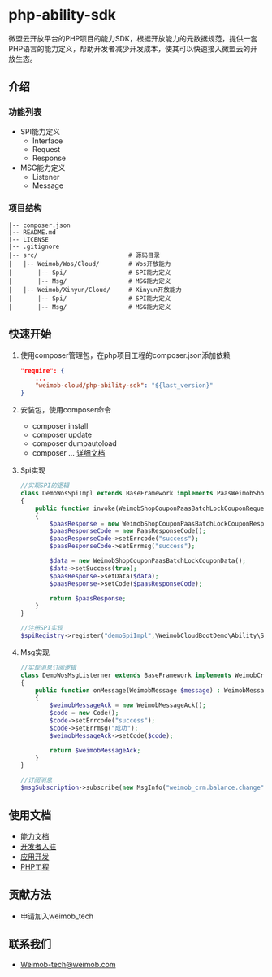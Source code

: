 # php-ability-sdk
微盟云开放平台的PHP项目的能力SDK，根据开放能力的元数据规范，提供一套PHP语言的能力定义，帮助开发者减少开发成本，使其可以快速接入微盟云的开放生态。

## 介绍
### 功能列表
* SPI能力定义
	* Interface
	* Request
	* Response
* MSG能力定义
	* Listener
	* Message

### 项目结构

```
|-- composer.json
|-- README.md
|-- LICENSE
|-- .gitignore
|-- src/                         # 源码目录
|   |-- Weimob/Wos/Cloud/        # Wos开放能力
|       |-- Spi/                 # SPI能力定义
|       |-- Msg/                 # MSG能力定义
|   |-- Weimob/Xinyun/Cloud/     # Xinyun开放能力
|       |-- Spi/                 # SPI能力定义
|       |-- Msg/                 # MSG能力定义
```

## 快速开始
1. 使用composer管理包，在php项目工程的composer.json添加依赖
	
	``` json
	"require": {
		... 
		"weimob-cloud/php-ability-sdk": "${last_version}"
	}
	```
2. 安装包，使用composer命令
	* composer install
	* composer update
	* composer dumpautoload
	* composer ... [详细文档](https://getcomposer.org/)
3. Spi实现

	``` php
	//实现SPI的逻辑
	class DemoWosSpiImpl extends BaseFramework implements PaasWeimobShopCouponPaasBatchLockCouponService
	{
	    public function invoke(WeimobShopCouponPaasBatchLockCouponRequest $request): WeimobShopCouponPaasBatchLockCouponResponse
	    {
	        $paasResponse = new WeimobShopCouponPaasBatchLockCouponResponse();
	        $paasResponseCode = new PaasResponseCode();
	        $paasResponseCode->setErrcode("success");
	        $paasResponseCode->setErrmsg("success");
	
	        $data = new WeimobShopCouponPaasBatchLockCouponData();
	        $data->setSuccess(true);
	        $paasResponse->setData($data);
	        $paasResponse->setCode($paasResponseCode);
	
	        return $paasResponse;
	    }
	}
	
	//注册SPI实现
	$spiRegistry->register("demoSpiImpl",\WeimobCloudBootDemo\Ability\Spi\Wos\DemoWosSpiImpl::class,SpecTypeEnum::WOS);
	``` 
4. Msg实现

	``` php
	//实现消息订阅逻辑
	class DemoWosMsgListerner extends BaseFramework implements WeimobCrmBalanceChangeBalanceChangeListener
	{
	    public function onMessage(WeimobMessage $message) : WeimobMessageAck
	    {
	        $weimobMessageAck = new WeimobMessageAck();
	        $code = new Code();
	        $code->setErrcode("success");
	        $code->setErrmsg("成功");
	        $weimobMessageAck->setCode($code);
	
	        return $weimobMessageAck;
	    }
	}
	
	//订阅消息
	$msgSubscription->subscribe(new MsgInfo("weimob_crm.balance.change","balanceChange"),\WeimobCloudBootDemo\Ability\Msg\Wos\DemoWosMsgListerner::class,SpecTypeEnum::WOS);
	``` 

## 使用文档
* [能力文档](http://doc.weimobcloud.com/list?tag=2396&menuId=19&childMenuId=1&isold=2)
* [开发者入驻](http://doc.weimobcloud.com/word?menuId=46&childMenuId=47&tag=2970&isold=2)
* [应用开发](http://doc.weimobcloud.com/word?menuId=53&childMenuId=54&tag=2488&isold=2)
* [PHP工程](http://doc.weimobcloud.com/word?menuId=53&childMenuId=54&tag=2488&isold=2)

## 贡献方法
* 申请加入weimob_tech

## 联系我们
* Weimob-tech@weimob.com
